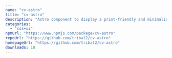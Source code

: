 ```yaml
---
name: "cv-astro"
title: "cv-astro"
description: "Astro component to display a print-friendly and minimalist CV inspired by BartoszJarocki/cv"
categories:
  - "css+ui"
npmUrl: "https://www.npmjs.com/package/cv-astro"
repoUrl: "https://github.com/tribal2/cv-astro"
homepageUrl: "https://github.com/tribal2/cv-astro"
downloads: 18
---
```

